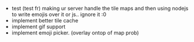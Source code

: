- test (test fr) making ur server handle the tile maps and then using nodejs to write emojis over it or js.. ignore it :0
- implement better tile cache
- implement gif support
- implement emoji picker. (overlay ontop of map prob)